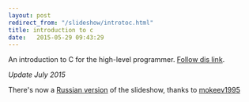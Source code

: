 ```yaml
---
layout: post
redirect_from: "/slideshow/introtoc.html"
title: introduction to c
date:   2015-05-29 09:43:29
---
```

An introduction to C for the high-level programmer. [Follow dis link]({{site.url}}/slideshow/english/introtoc.html).


*Update July 2015*

There's now a [Russian version]({{site.url}}/slideshow/russian/introtoc.html) of the slideshow, thanks to [mokeev1995](https://github.com/mokeev1995)
